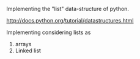 Implementing the "list" data-structure of python.

http://docs.python.org/tutorial/datastructures.html

Implementing considering lists as
1) arrays
2) Linked list